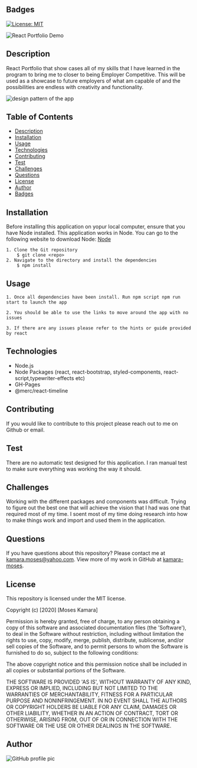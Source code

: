 ## Badges
[![License: MIT](https://img.shields.io/badge/License-MIT-yellow.svg)](https://opensource.org/licenses/MIT)

![React Portfolio Demo]()

## Description
React Portfolio that show cases all of my skills that I have learned in the program to bring me to closer to being Employer Competitive. This will be used as a showcase to future employers of what am capable of and the possibilities are endless with creativity and functionality.

<img src='public/assets/images/architecture.png' alt='design pattern of the app'>

## Table of Contents
* [Description](#description)
* [Installation](#installation)
* [Usage](#usage)
* [Technologies](#technologies)
* [Contributing](#contributing)
* [Test](#test)
* [Challenges](#challenges)
* [Questions](#questions)
* [License](#license)
* [Author](#Author)
* [Badges](#badges)

## Installation
Before installing this application on yopur local computer, ensure that you have Node installed. This application works in Node. You can go to the following website to download Node: <a href='https://nodejs.org/en/'>Node</a>

    1. Clone the Git repository
        $ git clone <repo>
    2. Navigate to the directory and install the dependencies
        $ npm install

## Usage
    1. Once all dependencies have been install. Run npm script npm run start to launch the app

    2. You should be able to use the links to move around the app with no issues

    3. If there are any issues please refer to the hints or guide provided by react

## Technologies
   - Node.js
   - Node Packages (react, react-bootstrap, styled-components, react-script,typewriter-effects etc)
   - GH-Pages
   - @merc/react-timeline

## Contributing
If you would like to contribute to this project please reach out to me on Github or email.

## Test
There are no automatic test designed for this application. I ran manual test to make sure everything was working the way it should.

## Challenges
Working with the different packages and components was difficult. Trying to figure out the best one that will achieve the vision that I had was one that required most of my time. I soent most of my time doing research into how to make things work and import and used them in the application. 

## Questions
If you have questions about this repository? Please contact me at [kamara.moses@yahoo.com](mailto:kamara.moses@yahoo.com). View more of my work in GitHub at [kamara-moses](https://github.com/kamara-moses).

## License
This repository is licensed under the MIT license.

Copyright (c) [2020] [Moses Kamara]

Permission is hereby granted, free of charge, to any person obtaining a copy of this software and associated documentation files (the 'Software'), to deal in the Software without restriction, including without limitation the rights to use, copy, modify, merge, publish, distribute, sublicense, and/or sell copies of the Software, and to permit persons to whom the Software is furnished to do so, subject to the following conditions:

The above copyright notice and this permission notice shall be included in all copies or substantial portions of the Software.

THE SOFTWARE IS PROVIDED 'AS IS', WITHOUT WARRANTY OF ANY KIND, EXPRESS OR IMPLIED, INCLUDING BUT NOT LIMITED TO THE WARRANTIES OF MERCHANTABILITY, FITNESS FOR A PARTICULAR PURPOSE AND NONINFRINGEMENT. IN NO EVENT SHALL THE AUTHORS OR COPYRIGHT HOLDERS BE LIABLE FOR ANY CLAIM, DAMAGES OR OTHER LIABILITY, WHETHER IN AN ACTION OF CONTRACT, TORT OR OTHERWISE, ARISING FROM, OUT OF OR IN CONNECTION WITH THE SOFTWARE OR THE USE OR OTHER DEALINGS IN THE SOFTWARE.

## Author
![GitHub profile pic](https://avatars3.githubusercontent.com/u/65128951?v=4)